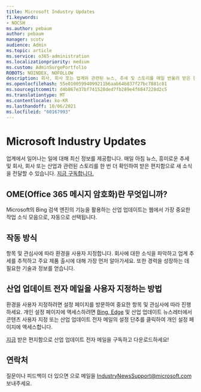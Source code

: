 ```yaml
---
title: Microsoft Industry Updates
f1.keywords:
- NOCSH
ms.author: pebaum
author: pebaum
manager: scotv
audience: Admin
ms.topic: article
ms.service: o365-administration
ms.localizationpriority: medium
ms.custom: AdminSurgePortfolio
ROBOTS: NOINDEX, NOFOLLOW
description: 회사, 회사 또는 업계와 관련된 뉴스, 추세 및 스토리를 매일 반올려 받은 편지함으로 배달합니다.
ms.openlocfilehash: 55e01005994099211b6aab64b837f27bc7881c81
ms.sourcegitcommit: d4b867e37bf741528ded7fb289e4f6847228d2c5
ms.translationtype: MT
ms.contentlocale: ko-KR
ms.lasthandoff: 10/06/2021
ms.locfileid: "60167993"
---
```

# <a name="microsoft-industry-updates"></a>Microsoft Industry Updates

업계에서 일어나는 일에 대해 최신 정보를 제공합니다. 매일 아침 뉴스, 흥미로운 추세 및 회사, 회사 또는 산업과 관련된 스토리를 한 번 더 확인하여 받은 편지함으로 새 소식을 전달할 수 있습니다. [지금 구독합니다.](https://www.bing.com/news/professional?pn=setting&mkt=en-us&asnl=1&form)

## <a name="what-is-it"></a>OME(Office 365 메시지 암호화)란 무엇입니까?

Microsoft의 Bing 검색 엔진의 기능을 활용하는 산업 업데이트는 웹에서 가장 중요한 작업 소식 모음으로, 자동으로 선택됩니다.

## <a name="how-does-it-work"></a>작동 방식

항목 및 관심사에 따라 환경을 사용자 지정합니다. 회사에 대한 소식을 파악하고 업계 추세를 추적하고 주요 제품 출시에 대해 가장 먼저 알아가세요. 또한 경력을 성장하는 데 필요한 기술과 정보를 얻습니다.

## <a name="how-do-i-customize-my-industry-updates-email"></a>산업 업데이트 전자 메일을 사용자 지정하는 방법

환경을 사용자 지정하려면 설정 페이지를 방문하여 중요한 항목 및 관심사에 따라 진행하세요. 개인 설정 페이지에 액세스하려면 [Bing, Edge](https://www.bing.com/news/professional?pn=setting&mkt=en-us&form=BAWLOG&frb=1) 및 산업 업데이트 뉴스레터에서 콘텐츠 사용자 지정 또는 산업 업데이트 전자 메일의 설정 단추를 클릭하여 개인 설정 페이지에 액세스합니다.

[지금](https://www.bing.com/news/professional?pn=setting&mkt=en-us&asnl=1&form=BAWLOG&frb=1) 받은 편지함으로 산업 업데이트 전자 메일을 구독하고 다운로드하세요!

## <a name="contact-us"></a>연락처

질문이나 피드백이 더 있으면 으로 메일을 <IndustryNewsSupport@microsoft.com> 보내주세요.
